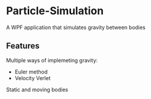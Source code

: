 # Particle-Simulation
A WPF application that simulates gravity between bodies

## Features
 Multiple ways of implemeting gravity:
 - Euler method
 - Velocity Verlet
 
Static and moving bodies
